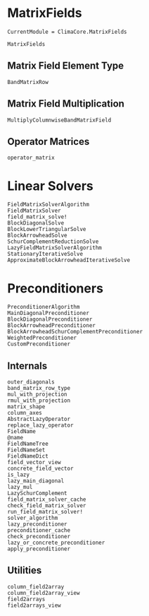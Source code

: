# MatrixFields

```@meta
CurrentModule = ClimaCore.MatrixFields
```

```@docs
MatrixFields
```

## Matrix Field Element Type

```@docs
BandMatrixRow
```

## Matrix Field Multiplication

```@docs
MultiplyColumnwiseBandMatrixField
```

## Operator Matrices

```@docs
operator_matrix
```

# Linear Solvers

```@docs
FieldMatrixSolverAlgorithm
FieldMatrixSolver
field_matrix_solve!
BlockDiagonalSolve
BlockLowerTriangularSolve
BlockArrowheadSolve
SchurComplementReductionSolve
LazyFieldMatrixSolverAlgorithm
StationaryIterativeSolve
ApproximateBlockArrowheadIterativeSolve
```

# Preconditioners

```@docs
PreconditionerAlgorithm
MainDiagonalPreconditioner
BlockDiagonalPreconditioner
BlockArrowheadPreconditioner
BlockArrowheadSchurComplementPreconditioner
WeightedPreconditioner
CustomPreconditioner
```

## Internals

```@docs
outer_diagonals
band_matrix_row_type
mul_with_projection
rmul_with_projection
matrix_shape
column_axes
AbstractLazyOperator
replace_lazy_operator
FieldName
@name
FieldNameTree
FieldNameSet
FieldNameDict
field_vector_view
concrete_field_vector
is_lazy
lazy_main_diagonal
lazy_mul
LazySchurComplement
field_matrix_solver_cache
check_field_matrix_solver
run_field_matrix_solver!
solver_algorithm
lazy_preconditioner
preconditioner_cache
check_preconditioner
lazy_or_concrete_preconditioner
apply_preconditioner
```

## Utilities

```@docs
column_field2array
column_field2array_view
field2arrays
field2arrays_view
```
